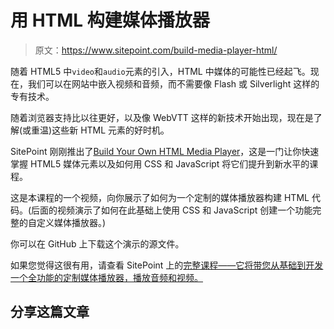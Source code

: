 # 用 HTML 构建媒体播放器

> 原文：<https://www.sitepoint.com/build-media-player-html/>

随着 HTML5 中`video`和`audio`元素的引入，HTML 中媒体的可能性已经起飞。现在，我们可以在网站中嵌入视频和音频，而不需要像 Flash 或 Silverlight 这样的专有技术。

随着浏览器支持比以往更好，以及像 WebVTT 这样的新技术开始出现，现在是了解(或重温)这些新 HTML 元素的好时机。

SitePoint 刚刚推出了[Build Your Own HTML Media Player](https://www.sitepoint.com/premium/courses/build-your-own-html-media-player-2904)，这是一门让你快速掌握 HTML5 媒体元素以及如何用 CSS 和 JavaScript 将它们提升到新水平的课程。

这是本课程的一个视频，向你展示了如何为一个定制的媒体播放器构建 HTML 代码。(后面的视频演示了如何在此基础上使用 CSS 和 JavaScript 创建一个功能完整的自定义媒体播放器。)

你可以在 GitHub 上下载这个演示的源文件。

如果您觉得这很有用，请查看 SitePoint 上的[完整课程——它将带您从基础到开发一个全功能的定制媒体播放器，播放音频和视频。](https://www.sitepoint.com/premium/courses/build-your-own-html-media-player-2904)

## 分享这篇文章